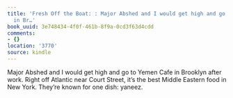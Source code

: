 ```yaml
---
title: 'Fresh Off the Boat: : Major Abshed and I would get high and go to Yemen Cafe
  in Br…'
book_uuid: 3e748434-4f0f-461b-8f9a-0cd3f63d4cdd
comments:
- {}
location: '3770'
source: kindle
---
```


Major Abshed and I would get high and go to Yemen Cafe in Brooklyn after work. Right off Atlantic near Court Street, it’s the best Middle Eastern food in New York. They’re known for one dish: yaneez.